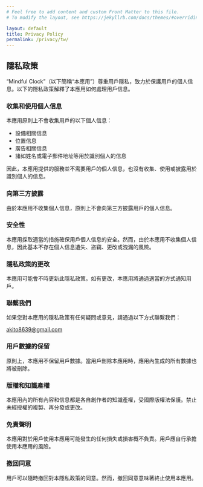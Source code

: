 ```yaml
---
# Feel free to add content and custom Front Matter to this file.
# To modify the layout, see https://jekyllrb.com/docs/themes/#overriding-theme-defaults

layout: default
title: Privacy Policy
permalink: /privacy/tw/
---
```


## 隱私政策

“Mindful Clock”（以下簡稱“本應用”）尊重用戶隱私，致力於保護用戶的個人信息。以下的隱私政策解釋了本應用如何處理用戶信息。

### 收集和使用個人信息

本應用原則上不會收集用戶的以下個人信息：

- 設備相關信息
- 位置信息
- 廣告相關信息
- 諸如姓名或電子郵件地址等用於識別個人的信息

因此，本應用提供的服務並不需要用戶的個人信息，也沒有收集、使用或披露用於識別個人的信息。

### 向第三方披露

由於本應用不收集個人信息，原則上不會向第三方披露用戶的個人信息。

### 安全性

本應用採取適當的措施確保用戶個人信息的安全。然而，由於本應用不收集個人信息，因此基本不存在個人信息遺失、盜竊、更改或洩漏的風險。

### 隱私政策的更改

本應用可能會不時更新此隱私政策。如有更改，本應用將通過適當的方式通知用戶。

### 聯繫我們

如果您對本應用的隱私政策有任何疑問或意見，請通過以下方式聯繫我們：

[akito8639@gmail.com](mailto:akito8639@gmail.com)

### 用戶數據的保留

原則上，本應用不保留用戶數據。當用戶刪除本應用時，應用內生成的所有數據也將被刪除。

### 版權和知識產權

本應用內的所有內容和信息都是各自創作者的知識產權，受國際版權法保護。禁止未經授權的複製、再分發或更改。

### 免責聲明

本應用對於用戶使用本應用可能發生的任何損失或損害概不負責。用戶應自行承擔使用本應用的風險。

### 撤回同意

用戶可以隨時撤回對本隱私政策的同意。然而，撤回同意意味著終止使用本應用。

